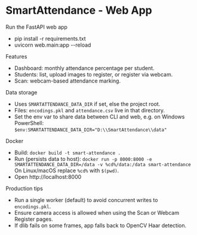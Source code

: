 # SmartAttendance - Web App

Run the FastAPI web app
- pip install -r requirements.txt
- uvicorn web.main:app --reload

Features
- Dashboard: monthly attendance percentage per student.
- Students: list, upload images to register, or register via webcam.
- Scan: webcam-based attendance marking.

Data storage
- Uses `SMARTATTENDANCE_DATA_DIR` if set, else the project root.
- Files: `encodings.pkl` and `attendance.csv` live in that directory.
- Set the env var to share data between CLI and web, e.g. on Windows PowerShell:
  `$env:SMARTATTENDANCE_DATA_DIR="D:\\SmartAttendance\\data"`

Docker
- Build: `docker build -t smart-attendance .`
- Run (persists data to host):
  `docker run -p 8000:8000 -e SMARTATTENDANCE_DATA_DIR=/data -v %cd%/data:/data smart-attendance`
  On Linux/macOS replace `%cd%` with `$(pwd)`.
- Open http://localhost:8000

Production tips
- Run a single worker (default) to avoid concurrent writes to `encodings.pkl`.
- Ensure camera access is allowed when using the Scan or Webcam Register pages.
- If dlib fails on some frames, app falls back to OpenCV Haar detection.
